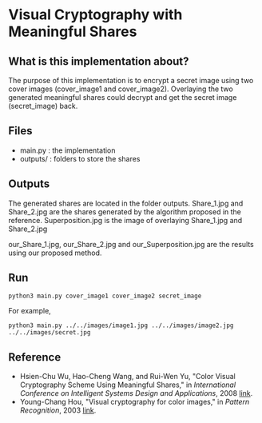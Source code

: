 # Visual Cryptography with Meaningful Shares 


## What is this implementation about?
The purpose of this implementation is to encrypt a secret image using two cover images (cover_image1 and cover_image2).
Overlaying the two generated meaningful shares could decrypt and get the secret image (secret_image) back.

## Files
- main.py : the implementation
- outputs/ : folders to store the shares

## Outputs
The generated shares are located in the folder outputs.
Share_1.jpg and Share_2.jpg are the shares generated by the algorithm proposed in the reference.
Superposition.jpg is the image of overlaying Share_1.jpg and Share_2.jpg

our_Share_1.jpg, our_Share_2.jpg and our_Superposition.jpg are the results using our proposed method.


## Run
```
python3 main.py cover_image1 cover_image2 secret_image 
```
For example,
```
python3 main.py ../../images/image1.jpg ../../images/image2.jpg ../../images/secret.jpg
```

## Reference
- Hsien-Chu Wu, Hao-Cheng Wang, and Rui-Wen Yu, "Color Visual Cryptography Scheme Using Meaningful Shares," in *International Conference on Intelligent Systems Design and Applications*, 2008 [link](https://github.com/cheng-hsiang-chiu/ECE6960-Final-Project/blob/master/papers/Color%20Visual%20Cryptography%20Scheme%20Using%20Meaningful%20Shares.pdf).
- Young-Chang Hou, "Visual cryptography for color images," in *Pattern Recognition*, 2003 [link](https://github.com/cheng-hsiang-chiu/ECE6960-Final-Project/blob/master/papers/Visual%20cryptography%20for%20color%20images.pdf). 
